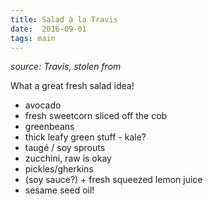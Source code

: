 ```yaml
---
title: Salad à la Travis
date:  2016-09-01
tags: main
---
```


*source: Travis, stolen from*

What a great fresh salad idea!

- avocado
- fresh sweetcorn sliced off the cob
- greenbeans
- thick leafy green stuff - kale?
- taugé / soy sprouts
- zucchini, raw is okay
- pickles/gherkins
- (soy sauce?) + fresh squeezed lemon juice
- sesame seed oil!

